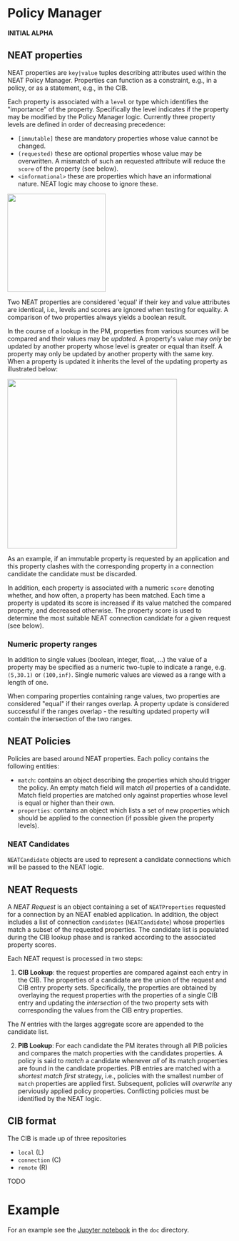 # Policy Manager

**INITIAL ALPHA**

## NEAT properties

NEAT properties are `key|value` tuples describing attributes used within the NEAT Policy Manager. Properties can function as a constraint, e.g., in a policy, or as a statement, e.g., in the CIB.

Each property is associated with a `level` or type which identifies the "importance" of the property. Specifically the level indicates if the property may be modified by the Policy Manager logic. Currently three property levels are defined in order of decreasing precedence:

+ `[immutable]` these are mandatory properties whose value cannot be changed.
+ `(requested)` these are optional properties whose value may be overwritten. A mismatch of such an requested attribute will reduce the `score` of the property (see below).
+ `<informational>` these are properties which have an informational nature. NEAT logic may choose to ignore these.

 
<img src="https://rawgit.com/NEAT-project/neat/master/policy/doc/properties.svg" width="220"/>


Two NEAT properties are considered 'equal' if their key and value attributes are identical, i.e., levels and scores are ignored when testing for equality. A comparison of two properties always yields a boolean result.


In the course of a lookup in the PM, properties from various sources will be compared and their values may be *updated*. A property's value may *only* be updated by another property whose level is greater or equal than itself. A property may only be updated by another property with the same key. When a property is updated it inherits the level of the updating property as illustrated below:

  <img src="https://rawgit.com/NEAT-project/neat/master/policy/doc/properties_example.svg" width="380"/>

As an example, if an immutable property is requested by an application and this property clashes with the corresponding property in a connection candidate the candidate must be discarded.



In addition, each property is associated with a numeric `score` denoting whether, and how often, a property has been matched. Each time a property is updated its score is increased if its value matched the compared property, and decreased otherwise. The property score is used to determine the most suitable NEAT connection candidate for a given request (see below).

### Numeric property ranges

In addition to single values (boolean, integer, float, ...) the value of a property may be specified as a numeric two-tuple to indicate a range, e.g. `(5,30.1)` or `(100,inf)`. Single numeric values are viewed as a range with a length of one.

When comparing properties containing range values, two properties are considered "equal" if their ranges overlap. A property update is considered successful if the ranges overlap - the resulting updated property will contain the intersection of the two ranges.

## NEAT Policies

Policies are based around NEAT properties. Each policy contains the following entities:

+ `match`: contains an object describing the properties which should trigger the policy. An empty match field will match *all* properties of a candidate. Match field properties are matched only against properties whose level is equal or higher than their own. 
+ `properties`: contains an object which lists a set of new properties which should be applied to the connection (if possible given the property levels).

### NEAT Candidates

`NEATCandidate` objects are used to represent a  candidate connections which will be passed to the NEAT logic. 

## NEAT Requests

A *NEAT Request* is an object containing a set of `NEATProperties` requested for a connection by an NEAT enabled application. In addition, the object includes a list of connection `candidates` (`NEATCandidate`) whose properties match a subset of the requested properties. The candidate list is populated during the CIB lookup phase and is ranked according to the associated property scores.

Each NEAT request is processed in two steps:

1. **CIB Lookup**: the request properties are compared against each entry in the CIB. The properties of a candidate are the union of the request and CIB entry property sets. Specifically, the properties are obtained by overlaying the request properties with the properties of a single CIB entry and updating the *intersection* of the two property sets with corresponding the values from the CIB entry properties.

The *N* entries with the larges aggregate score are appended to the candidate list.

2. **PIB Lookup**: For each candidate the PM iterates through all PIB policies and compares the match properties with the candidates properties. A policy is said to *match* a candidate whenever *all* of its match properties are found in the candidate properties. PIB entries are matched with a *shortest match first* strategy, i.e., policies with the smallest number of `match` properties are applied first. Subsequent, policies will *overwrite* any perviously applied policy properties. Conflicting policies must be identified by the NEAT logic.


## CIB format

The CIB is made up of three repositories

+ `local` (L)
+ `connection` (C)
+ `remote` (R)

TODO

# Example
 
For an example see the [Jupyter notebook](doc/neat_policy_example.ipynb) in the `doc` directory.
